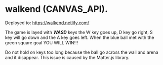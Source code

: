 # walkend (CANVAS_API).
Deployed to: https://walkend.netlify.com/

The game is layed with **_WASD_** keys the W key goes up, D key go right, S key will go down and the A key goes left. When the blue ball met with the green square goal YOU WILL WIN!!!

Do not hold on keys too long because the ball go across the wall and arena and it disappear. This issue is caused by the Matter.js library.
